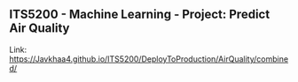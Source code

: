 ## ITS5200 - Machine Learning - Project: Predict Air Quality

Link: https://Javkhaa4.github.io/ITS5200/DeployToProduction/AirQuality/combined/

